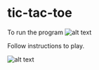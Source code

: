 # tic-tac-toe

To run the program
![alt text](https://github.com/nitinkumarhere/tic-tac-toe/blob/main/images/Screenshot%202025-04-11%20at%207.26.21%E2%80%AFPM.png)

Follow instructions to play.

![alt text](https://github.com/nitinkumarhere/tic-tac-toe/blob/main/images/Screenshot%202025-04-11%20at%207.25.52%E2%80%AFPM.png)
